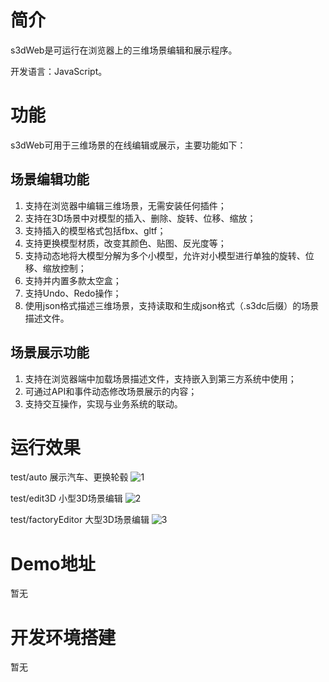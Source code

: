 # 简介
s3dWeb是可运行在浏览器上的三维场景编辑和展示程序。


开发语言：JavaScript。

# 功能
s3dWeb可用于三维场景的在线编辑或展示，主要功能如下：
## 场景编辑功能
  1. 支持在浏览器中编辑三维场景，无需安装任何插件；  
  2. 支持在3D场景中对模型的插入、删除、旋转、位移、缩放；  
  3. 支持插入的模型格式包括fbx、gltf；  
  4. 支持更换模型材质，改变其颜色、贴图、反光度等；  
  5. 支持动态地将大模型分解为多个小模型，允许对小模型进行单独的旋转、位移、缩放控制；  
  6. 支持并内置多款太空盒；  
  7. 支持Undo、Redo操作；  
  8. 使用json格式描述三维场景，支持读取和生成json格式（.s3dc后缀）的场景描述文件。

## 场景展示功能
  1. 支持在浏览器端中加载场景描述文件，支持嵌入到第三方系统中使用；  
  2. 可通过API和事件动态修改场景展示的内容；  
  3. 支持交互操作，实现与业务系统的联动。  

# 运行效果

test/auto 展示汽车、更换轮毂
![1](https://github.com/user-attachments/assets/329e9656-6f74-4e44-ba89-744d8229ed7a)


test/edit3D 小型3D场景编辑
![2](https://github.com/user-attachments/assets/8f18464f-26d8-424a-9f6f-8fbdabc3a176)


test/factoryEditor 大型3D场景编辑
![3](https://github.com/user-attachments/assets/13a69522-90d0-47e6-9e82-3d5c29f7bd09)




# Demo地址
暂无

# 开发环境搭建
暂无

